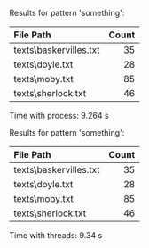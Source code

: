 Results for pattern 'something':

| File Path              |   Count |
|:-----------------------|--------:|
| texts\baskervilles.txt |      35 |
| texts\doyle.txt        |      28 |
| texts\moby.txt         |      85 |
| texts\sherlock.txt     |      46 |
Time with process: 9.264 s

Results for pattern 'something':

| File Path              |   Count |
|:-----------------------|--------:|
| texts\baskervilles.txt |      35 |
| texts\doyle.txt        |      28 |
| texts\moby.txt         |      85 |
| texts\sherlock.txt     |      46 |
Time with threads: 9.34 s